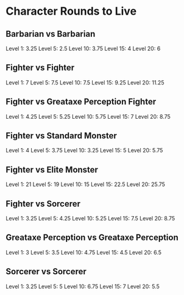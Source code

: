 # Character Rounds to Live

## Barbarian vs Barbarian
Level 1: 3.25
Level 5: 2.5
Level 10: 3.75
Level 15: 4
Level 20: 6

## Fighter vs Fighter
Level 1: 7
Level 5: 7.5
Level 10: 7.5
Level 15: 9.25
Level 20: 11.25

## Fighter vs Greataxe Perception Fighter
Level 1: 4.25
Level 5: 5.25
Level 10: 5.75
Level 15: 7
Level 20: 8.75

## Fighter vs Standard Monster
Level 1: 4
Level 5: 3.75
Level 10: 3.25
Level 15: 5
Level 20: 5.75

## Fighter vs Elite Monster
Level 1: 21
Level 5: 19
Level 10: 15
Level 15: 22.5
Level 20: 25.75

## Fighter vs Sorcerer
Level 1: 3.25
Level 5: 4.25
Level 10: 5.25
Level 15: 7.5
Level 20: 8.75

## Greataxe Perception vs Greataxe Perception
Level 1: 3
Level 5: 3.5
Level 10: 4.75
Level 15: 4.5
Level 20: 6.5

## Sorcerer vs Sorcerer
Level 1: 3.25
Level 5: 5
Level 10: 6.75
Level 15: 7
Level 20: 5.5
